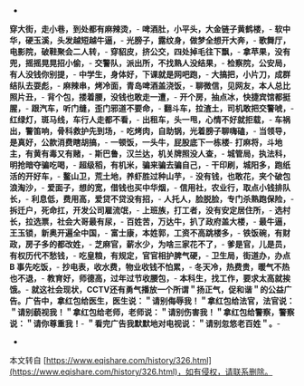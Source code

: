-
**穿大街，走小巷，到处都有麻辣烫，**-
**啤酒肚，小平头，大金链子黄鹤楼，**-
**软中华，硬玉溪，头发越短越牛逼，**-
**光膀子，露纹身，做梦全想开大奔，**-
**歌舞厅，电影院，破鞋聚会二人转，**-
**穿貂皮，挤公交，四处掉毛往下飘，**-
**拿苹果，没有兜，摇摇晃晃招小偷，**-
**交警队，派出所，不找熟人没结果，**-
**检察院，公安局，有人没钱你别提，**-
**中学生，身体好，下课就是网吧跑，**-
**大搞把，小片刀，成群结队去耍彪，**-
**麻辣串，烤冷面，青岛啤酒盖浇饭，**-
**聊微信，见网友，本人总比照片丑，**-
**背个包，搂着腰，没钱也敢走一遭，**-
**开个房，抽点冰，快捷宾馆都挺腥，**-
**跟汽车，听门缝，歪门邪道不要命，**-
**翻斗车，拉渣土，司机敢把交警唬，**-
**红绿灯，斑马线，车行人走都不看，**-
**出租车，头一甩，心情不好就拒载，**-
**车祸出，警笛响，骨科救护先到场，**-
**吃烤肉，自助锅，光着膀子聊嗨磕，**-
**当领导，是真好，公款消费瞎胡搞，**-
**一顿饭，一头牛，屁股底下一栋楼**-
**打麻将，斗地主，有黄有毒又有赌，**-
**斯巴鲁，汉兰达，机关牌照没人查，**-
**城管局，执法科，明抢暗夺骗吃喝，**-
**超级稻，有机米，骗来骗去骗自己，**-
**干印刷，城阳多，跑纸活的开好车，**-
**鳌山卫，荒土地，养虾胜过种山芋，**-
**没有钱，也敢花，夹个破包浪淘沙，**-
**爱面子，想的宽，借钱也买中华烟，**-
**信用社，农业行，取点小钱排队长，**-
**利息低，费用高，爱贷不贷没有招，**-
**人托人，脸脱脸，专门杀熟跑保险，**-
**拆迁户，死命扛，开发公司雇流氓，**-
**上班族，打工者，没有安定居住所，**-
**选村长，拉选票，社会大哥最有尿，**-
**百姓苦，万达牛，扒了政府盖大楼，**-
**最牛逼，王玉锁，新奥开遍全中国，**-
**富士康，本姓郭，工资不高跳楼多，**-
**铁饭碗，有财政，房子多的都改姓，**-
**芝麻官，薪水少，为啥三家花不了，**-
**爹是官，儿是员，有权历代不愁钱，**-
**吃皇粮，有规定，官官相护脾气硬，**-
**卫生局，街道办，办点 B 事先吃饭，**-
**抄电表，收水费，物业收钱不怕累，**-
**冬天冷，热费贵，暖气不热也不退，**-
**教育好，师德高，过年过节收腰包，**-
**本科生，找工作，要求太高就挨饿。**-
**就这社会现状，CCTV还有勇气播放一个所谓＂扬正气，促和谐＂的公益广告。广告中，拿红包给医生，医生说：＂请别侮辱我！＂拿红包给法官，法官说：＂请别藐视我！＂拿红包给老师，老师说：＂请别伤害我！＂拿红包给警察，警察说：＂请你尊重我！**-
**＂看完广告我默默地对电视说：＂请别忽悠老百姓＂。**-

-

本文转自 [https://www.eqishare.com/history/326.html](https://www.eqishare.com/history/326.html)，如有侵权，请联系删除。